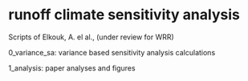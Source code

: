 # runoff climate sensitivity analysis
Scripts of Elkouk, A. el al., (under review for WRR)

0\_variance\_sa: variance based sensitivity analysis calculations

1\_analysis: paper analyses and figures
